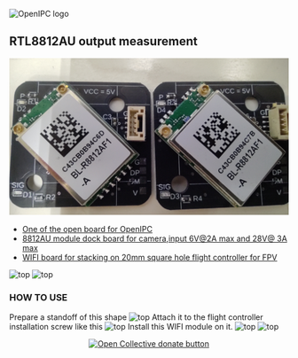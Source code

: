 
![OpenIPC logo](https://openipc.org/assets/openipc-logo-black.svg)

## RTL8812AU output measurement
![top](RTL8812AU.jpg)
- [One of the open board for OpenIPC](board_hi3516ev200)
- [8812AU module dock board for camera,input 6V@2A max and 28V@ 3A max](/module_38x38_r8812au_6v2a)
- [WIFI board for stacking on 20mm square hole flight controller for FPV](WIFI-BOARD)

![top](WIFI-board.jpg)
![top](WIFI-board2.jpg)
### HOW TO USE
Prepare a standoff of this shape
![top](photo/StandOff.jpg)
Attach it to the flight controller installation screw like this
![top](photo/install1.jpg)
Install this WIFI module on it.
![top](photo/install2.jpg)
![top](photo/install3.jpg)
<p align="center">
<a href="https://opencollective.com/openipc/contribute/backer-14335/checkout" target="_blank"><img src="https://opencollective.com/webpack/donate/button@2x.png?color=blue" width="250" alt="Open Collective donate button"></a>
</p>
